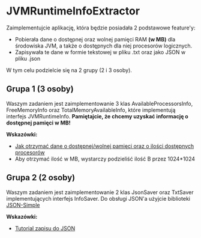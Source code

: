 # JVMRuntimeInfoExtractor

Zaimplementujcie aplikację, która będzie posiadała 2 podstawowe feature'y:
* Pobierała dane o dostępnej oraz wolnej pamięci RAM **(w MB)** dla środowiska JVM, a także o dostępnych dla niej procesorów logicznych.
* Zapisywała te dane w formie tekstowej w pliku .txt oraz jako JSON w pliku .json

W tym celu podzielcie się na 2 grupy (2 i 3 osoby).

## Grupa 1 (3 osoby)
Waszym zadaniem jest zaimplementowanie 3 klas AvailableProcessorsInfo, FreeMemoryInfo oraz TotalMemoryAvailableInfo, które implementują interfejs JVMRuntimeInfo.
**Pamiętajcie, że chcemy uzyskać informację o dostępnej pamięci w MB!**

**Wskazówki:**

* [Jak otrzymać dane o dostępnej/wolnej pamięci oraz o ilości dostępnych procesorów](https://stackoverflow.com/a/25596)
* Aby otrzymać ilość w MB, wystarczy podzieliść ilość B przez 1024*1024

## Grupa 2 (2 osoby)
Waszym zadaniem jest zaimplementowanie 2 klas JsonSaver oraz TxtSaver implementujących interfejs InfoSaver.
Do obsługi JSON'a użyjcie biblioteki [JSON-Simple](https://code.google.com/archive/p/json-simple/)

**Wskazówki:**

* [Tutorial zapisu do JSON](https://howtodoinjava.com/java/library/json-simple-read-write-json-examples/)
